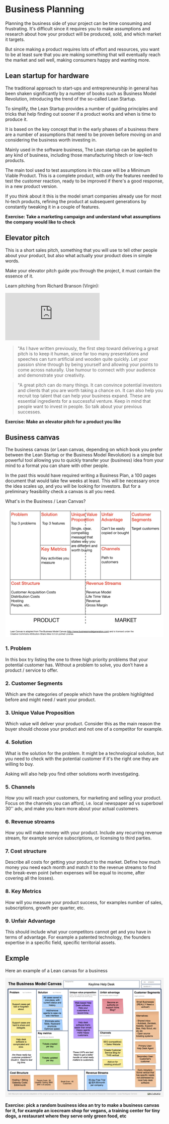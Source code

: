 # Business Planning

Planning the business side of your project can be time consuming and frustrating. It's difficult since it requires you to make assumptions and research about how your product will be produced, sold, and which market it targets.

But since making a product requires lots of effort and resources, you want to be at least sure that you are making something that will eventually reach the market and sell well, making consumers happy and wanting more.

## Lean startup for hardware

The traditional approach to start-ups and entrepreneurship in general has been shaken significantly by a number of books such as Business Model Revolution, introducing the trend of the so-called Lean Startup.

To simplify, the Lean Startup provides a number of guiding principles and tricks that help finding out sooner if a product works and when is time to produce it. 

It is based on the key concept that in the early phases of a business there are a number of assumptions that need to be proven before moving on and considering the business worth investing in.

Mainly used in the software business,  The Lean startup can be applied to any kind of business, including those manufacturing hitech or low-tech products.

The main tool used to test assumptions in this case will be a Minimum Viable Product. This is a complete product, with only the features needed to test the customer reaction, ready to be improved if there's a good response, in a new product version.

If you think about it this is the model smart companies already use for most hi-tech products, refining the product at subsequent generations by constantly tweaking it in a couple of features.

**Exercise: Take a marketing campaign and understand what assumptions the company would like to check**


## Elevator pitch

This is a short sales pitch, something that you will use to tell other people
about your product, but also what actually your product does in simple words.

Make your elevator pitch guide you through the project, it must contain the essence of it.

Learn pitching from Richard Branson (Virgin):

<iframe src="https://www.youtube.com/embed/YBwbi3hyynE" frameborder="0" allowfullscreen></iframe>

>"As I have written previously, the first step toward delivering a great pitch is to keep it human, since far too many presentations and speeches can turn artificial and wooden quite quickly. Let your passion shine through by being yourself and allowing your points to come across naturally. Use humour to connect with your audience and demonstrate your creativity.

>"A great pitch can do many things. It can convince potential investors and clients that you are worth taking a chance on. It can also help you recruit top talent that can help your business expand. These are essential ingredients for a successful venture. Keep in mind that people want to invest in people. So talk about your previous successes. 

**Exercise: Make an elevator pitch for a product you like**

## Business canvas

The business canvas (or Lean canvas, depending on which book you prefer between the Lean Startup or the Business Model Revolution)
is a simple but powerful tool allowing you to quickly transfer your (business) idea from your mind to a format you can share with other people.

In the past this would have required writing a Business Plan, a 100 pages document that would take few weeks at least. This will be necessary once the idea scales up, and you will be looking for investors. But for a preliminary feasibility check a canvas is all you need.

What's in the Business / Lean Canvas?

![Lean Canvas](assets/canvas.jpeg)

### 1. Problem

 In this box try listing the one to three high priority problems that your potential customer has. Without a problem to solve, you don’t have a product / service to offer.

### 2. Customer Segments

Which are the categories of people which have the problem highlighted before and might need / want your product.

### 3. Unique Value Proposition

Which value will deliver your product. Consider this as the main reason the buyer should choose your product and not one of a competitor for example.

### 4. Solution

What is the solution for the problem. It might be a technological solution, but you need to check with the potential customer if it's the right one they are willing to buy.

Asking will also help you find other solutions worth investigating.

### 5. Channels

How you will reach your customers, for marketing and selling your product. Focus on the channels you can afford, i.e. local newspaper ad vs superbowl 30'' adv, and make you learn more about your actual customers.

### 6. Revenue streams

How you will make money with your product. Include any recurring revenue stream, for example service subscriptions, or licensing to third parties.

### 7. Cost structure

Describe all costs for getting your product to the market. 
Define how much money you need each month and match it to the revenue streams to find the break-even point (when expenses will be equal to income, after covering all the losses).


### 8. Key Metrics

How will you measure your product success, for examples number of sales, 
subscriptions, growth per quarter, etc.

### 9. Unfair Advantage

This should include what your competitors cannot get and you have in terms of advantage. For example a patented technology, the founders expertise in a specific field, specific territorial assets.


## Exmple

Here an example of a Lean canvas for a business

![Lean Canvas](assets/canvas2.png)


**Exercise: pick a random business idea an try to make a business canvas for it, for example an icecream shop for vegans, a training center for tiny dogs, a restaurant where they serve only green food, etc**